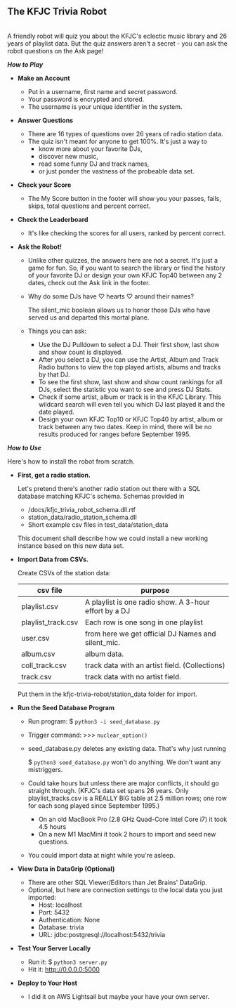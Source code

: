 **The KFJC Trivia Robot**
----
<br>
A friendly robot will quiz you about the KFJC's eclectic music library and 26 years of playlist data. But the quiz answers aren't a secret - you can ask the robot questions on the Ask page!

<br>

***How to Play***

* **Make an Account**

  * Put in a username, first name and secret password.
  * Your password is encrypted and stored. 
  * The username is your unique identifier in the system.

* **Answer Questions**

  * There are 16 types of questions over 26 years of radio station data.
  * The quiz isn't meant for anyone to get 100%. It's just a way to
    * know more about your favorite DJs,
    * discover new music,
    * read some funny DJ and track names,
    * or just ponder the vastness of the probeable data set.


* **Check your Score**
  * The My Score button in the footer will show you your passes, fails, skips, total questions and percent correct.

* **Check the Leaderboard**
  * It's like checking the scores for all users, ranked by percent correct.

* **Ask the Robot!**
  * Unlike other quizzes, the answers here are not a secret. It's just a game for fun. So, if you want to search the library or find the history of your favorite DJ or design your own KFJC Top40 between any 2 dates, check out the Ask link in the footer.
  * Why do some DJs have ♡ hearts ♡ around their names?

    The silent_mic boolean allows us to honor those DJs who have served us and departed this mortal plane.

  * Things you can ask:
    * Use the DJ Pulldown to select a DJ. Their first show, last show and show count is displayed. 
    * After you select a DJ, you can use the Artist, Album and Track Radio buttons to view the top played artists, albums and tracks by that DJ.
    * To see the first show, last show and show count rankings for all DJs, select the statistic you want to see and press DJ Stats.
    * Check if some artist, album or track is in the KFJC Library. This wildcard search will even tell you which DJ last played it and the date played.
    * Design your own KFJC Top10 or KFJC Top40 by artist, album or track between any two dates. Keep in mind, there will be no results produced for ranges before September 1995.


***How to Use***

Here's how to install the robot from scratch.

* **First, get a radio station.**

  Let's pretend there's another radio station out there with a SQL database matching KFJC's schema. Schemas provided in
   * /docs/kfjc_trivia_robot_schema.dll.rtf
   * station_data/radio_station_schema.dll
   * Short example csv files in test_data/station_data
  
  This document shall describe how we could install a new working instance based on this new data set.

* **Import Data from CSVs.**

  Create CSVs of the station data:

  |csv file|purpose|
  |---|---|
  |playlist.csv|A playlist is one radio show. A 3-hour effort by a DJ|
  |playlist_track.csv|Each row is one song in one playlist|
  |user.csv|from here we get official DJ Names and silent_mic.|
  |album.csv|album data.|
  |coll_track.csv|track data with an artist field. (Collections)|
  |track.csv|track data with no artist field.|

  Put them in the kfjc-trivia-robot/station_data folder for import.


* **Run the Seed Database Program**

  * Run program:        $ ` python3 -i seed_database.py `
  * Trigger command:     >>> `nuclear_option()`

  * seed_database.py deletes any existing data. That's why just running 
  
    $ ` python3 seed_database.py ` won't do anything.
    We don't want any mistriggers.

  * Could take hours but unless there are major conflicts, it should go straight through. (KFJC's data set spans 26 years. Only playlist_tracks.csv is a REALLY BIG table at 2.5 million rows; one row for each song played since September 1995.)
    * On an old MacBook Pro (2.8 GHz Quad-Core Intel Core i7) it took 4.5 hours
    * On a new M1 MacMini it took 2 hours to import and seed new questions.
  * You could import data at night while you're asleep.


* **View Data in DataGrip (Optional)**

  * There are other SQL Viewer/Editors than Jet Brains' DataGrip.
  * Optional, but here are connection settings to the local data you just imported:
    * Host: localhost
    * Port: 5432
    * Authentication: None
    * Database: trivia
    * URL: jdbc:postgresql://localhost:5432/trivia


* **Test Your Server Locally**
  * Run it: $ ` python3 server.py `
  * Hit it: http://0.0.0.0:5000


* **Deploy to Your Host**
   * I did it on AWS Lightsail but maybe your have your own server.
